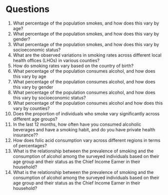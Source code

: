 # Questions

<ol>

<li>What percentage of the population smokes, and how does this vary by age?<?li>

<li>What percentage of the population smokes, and how does this vary by gender?</li>

<li>What percentage of the population smokes, and how does this vary by socioeconomic status?</li>

<li> What are the observed variations in smoking rates across different local health offices (LHOs) in various counties? <?li>

<li> How do smoking rates vary based on the country of birth? <?li>

<li>What percentage of the population consumes alcohol, and how does this vary by age</li>

<li>What percentage of the population consumes alcohol, and how does this vary by gender</li>

<li>What percentage of the population consumes alcohol, and how does this vary by socioeconomic status?</li>

<li> What percentage of the population consumes alcohol and how does this vary by counties? <?li>

<li> Does the proportion of individuals who smoke vary significantly across different age groups? </li>

<li>In the last 12 months, how often have you consumed alcoholic beverages and have a smoking habit, and do you have private health insurance??</li>

<li>How does folic acid consumption vary across different regions in terms of percentages?</li>

<li>What is the relationship between the prevalence of smoking and the consumption of alcohol among the surveyed individuals based on their age group and their status as the Chief Income Earner in their household?</li>

<li>What is the relationship between the prevalence of smoking and the consumption of alcohol among the surveyed individuals based on their age group and their status as the Chief Income Earner in their household?</li>


